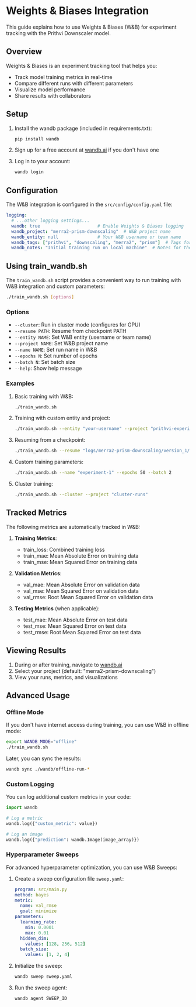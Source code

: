 # Weights & Biases Integration

This guide explains how to use Weights & Biases (W&B) for experiment tracking with the Prithvi Downscaler model.

## Overview

Weights & Biases is an experiment tracking tool that helps you:
- Track model training metrics in real-time
- Compare different runs with different parameters
- Visualize model performance
- Share results with collaborators

## Setup

1. Install the wandb package (included in requirements.txt):
   ```bash
   pip install wandb
   ```

2. Sign up for a free account at [wandb.ai](https://wandb.ai) if you don't have one

3. Log in to your account:
   ```bash
   wandb login
   ```

## Configuration

The W&B integration is configured in the `src/config/config.yaml` file:

```yaml
logging:
  # ...other logging settings...
  wandb: true                      # Enable Weights & Biases logging
  wandb_project: "merra2-prism-downscaling"  # W&B project name
  wandb_entity: null               # Your W&B username or team name
  wandb_tags: ["prithvi", "downscaling", "merra2", "prism"]  # Tags for the run
  wandb_notes: "Initial training run on local machine"  # Notes for the run
```

## Using train_wandb.sh

The `train_wandb.sh` script provides a convenient way to run training with W&B integration and custom parameters:

```bash
./train_wandb.sh [options]
```

### Options

- `--cluster`: Run in cluster mode (configures for GPU)
- `--resume PATH`: Resume from checkpoint PATH
- `--entity NAME`: Set W&B entity (username or team name)
- `--project NAME`: Set W&B project name
- `--name NAME`: Set run name in W&B
- `--epochs N`: Set number of epochs
- `--batch N`: Set batch size
- `--help`: Show help message

### Examples

1. Basic training with W&B:
   ```bash
   ./train_wandb.sh
   ```

2. Training with custom entity and project:
   ```bash
   ./train_wandb.sh --entity "your-username" --project "prithvi-experiments"
   ```

3. Resuming from a checkpoint:
   ```bash
   ./train_wandb.sh --resume "logs/merra2-prism-downscaling/version_1/checkpoints/epoch=10.ckpt"
   ```

4. Custom training parameters:
   ```bash
   ./train_wandb.sh --name "experiment-1" --epochs 50 --batch 2
   ```

5. Cluster training:
   ```bash
   ./train_wandb.sh --cluster --project "cluster-runs"
   ```

## Tracked Metrics

The following metrics are automatically tracked in W&B:

1. **Training Metrics**:
   - train_loss: Combined training loss
   - train_mae: Mean Absolute Error on training data
   - train_mse: Mean Squared Error on training data

2. **Validation Metrics**:
   - val_mae: Mean Absolute Error on validation data
   - val_mse: Mean Squared Error on validation data
   - val_rmse: Root Mean Squared Error on validation data

3. **Testing Metrics** (when applicable):
   - test_mae: Mean Absolute Error on test data
   - test_mse: Mean Squared Error on test data
   - test_rmse: Root Mean Squared Error on test data

## Viewing Results

1. During or after training, navigate to [wandb.ai](https://wandb.ai)
2. Select your project (default: "merra2-prism-downscaling")
3. View your runs, metrics, and visualizations

## Advanced Usage

### Offline Mode

If you don't have internet access during training, you can use W&B in offline mode:

```bash
export WANDB_MODE="offline"
./train_wandb.sh
```

Later, you can sync the results:

```bash
wandb sync ./wandb/offline-run-*
```

### Custom Logging

You can log additional custom metrics in your code:

```python
import wandb

# Log a metric
wandb.log({"custom_metric": value})

# Log an image
wandb.log({"prediction": wandb.Image(image_array)})
```

### Hyperparameter Sweeps

For advanced hyperparameter optimization, you can use W&B Sweeps:

1. Create a sweep configuration file `sweep.yaml`:
   ```yaml
   program: src/main.py
   method: bayes
   metric:
     name: val_rmse
     goal: minimize
   parameters:
     learning_rate:
       min: 0.0001
       max: 0.01
     hidden_dim:
       values: [128, 256, 512]
     batch_size:
       values: [1, 2, 4]
   ```

2. Initialize the sweep:
   ```bash
   wandb sweep sweep.yaml
   ```

3. Run the sweep agent:
   ```bash
   wandb agent SWEEP_ID
   ``` 